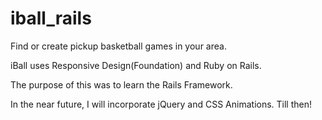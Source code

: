 # iball_rails
Find or create pickup basketball games in your area.

iBall uses Responsive Design(Foundation) and Ruby on Rails.

The purpose of this was to learn the Rails Framework. 

In the near future, I will incorporate jQuery and CSS Animations. Till then!
